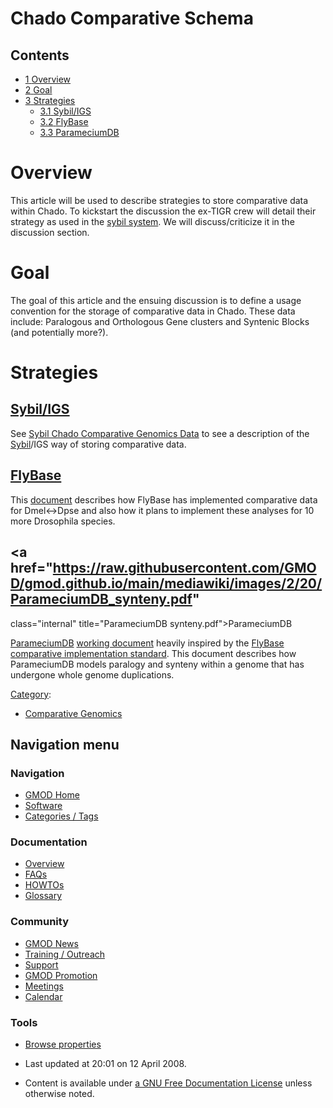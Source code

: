 



<span id="top"></span>




# <span dir="auto">Chado Comparative Schema</span>










## Contents



- [<span class="tocnumber">1</span>
  <span class="toctext">Overview</span>](#Overview)
- [<span class="tocnumber">2</span>
  <span class="toctext">Goal</span>](#Goal)
- [<span class="tocnumber">3</span>
  <span class="toctext">Strategies</span>](#Strategies)
  - [<span class="tocnumber">3.1</span>
    <span class="toctext">Sybil/IGS</span>](#Sybil.2FIGS)
  - [<span class="tocnumber">3.2</span>
    <span class="toctext">FlyBase</span>](#FlyBase)
  - [<span class="tocnumber">3.3</span>
    <span class="toctext">ParameciumDB</span>](#ParameciumDB)



# <span id="Overview" class="mw-headline">Overview</span>

This article will be used to describe strategies to store comparative
data within Chado. To kickstart the discussion the ex-TIGR crew will
detail their strategy as used in the [sybil system](Sybil "Sybil"). We
will discuss/criticize it in the discussion section.

# <span id="Goal" class="mw-headline">Goal</span>

The goal of this article and the ensuing discussion is to define a usage
convention for the storage of comparative data in Chado. These data
include: Paralogous and Orthologous Gene clusters and Syntenic Blocks
(and potentially more?).

# <span id="Strategies" class="mw-headline">Strategies</span>

## <span id="Sybil.2FIGS" class="mw-headline">[Sybil/IGS](Sybil_Chado_Comparative_Genomics_Data "Sybil Chado Comparative Genomics Data")</span>

See [Sybil Chado Comparative Genomics
Data](Sybil_Chado_Comparative_Genomics_Data "Sybil Chado Comparative Genomics Data")
to see a description of the [Sybil](Sybil "Sybil")/IGS way of storing
comparative data.

## <span id="FlyBase" class="mw-headline">[FlyBase](FlyBase_Comparative_Genomics_Data "FlyBase Comparative Genomics Data")</span>

This
[document](FlyBase_Comparative_Genomics_Data "FlyBase Comparative Genomics Data")
describes how FlyBase has implemented comparative data for Dmel\<-\>Dpse
and also how it plans to implement these analyses for 10 more Drosophila
species.

## <span id="ParameciumDB" class="mw-headline"><a href="https://raw.githubusercontent.com/GMOD/gmod.github.io/main/mediawiki/images/2/20/ParameciumDB_synteny.pdf"
class="internal" title="ParameciumDB synteny.pdf">ParameciumDB</a></span>

[ParameciumDB](ParameciumDB "ParameciumDB")
<a href="https://raw.githubusercontent.com/GMOD/gmod.github.io/main/mediawiki/images/2/20/ParameciumDB_synteny.pdf"
class="internal" title="ParameciumDB synteny.pdf">working document</a>
heavily inspired by the [FlyBase comparative implementation
standard](FlyBase_Comparative_Genomics_Data "FlyBase Comparative Genomics Data").
This document describes how ParameciumDB models paralogy and synteny
within a genome that has undergone whole genome duplications.




[Category](Special%253ACategories "Special%253ACategories"):

- [Comparative
  Genomics](Category%253AComparative_Genomics "Category%253AComparative Genomics")






## Navigation menu









### Navigation



- <span id="n-GMOD-Home">[GMOD Home](Main_Page)</span>
- <span id="n-Software">[Software](GMOD_Components)</span>
- <span id="n-Categories-.2F-Tags">[Categories /
  Tags](Categories)</span>




### Documentation



- <span id="n-Overview">[Overview](Overview)</span>
- <span id="n-FAQs">[FAQs](Category%253AFAQ)</span>
- <span id="n-HOWTOs">[HOWTOs](Category%253AHOWTO)</span>
- <span id="n-Glossary">[Glossary](Glossary)</span>




### Community



- <span id="n-GMOD-News">[GMOD News](GMOD_News)</span>
- <span id="n-Training-.2F-Outreach">[Training /
  Outreach](Training_and_Outreach)</span>
- <span id="n-Support">[Support](Support)</span>
- <span id="n-GMOD-Promotion">[GMOD Promotion](GMOD_Promotion)</span>
- <span id="n-Meetings">[Meetings](Meetings)</span>
- <span id="n-Calendar">[Calendar](Calendar)</span>




### Tools

- <span id="t-smwbrowselink"><a href="Special%253ABrowse/Chado_Comparative_Schema"
  rel="smw-browse">Browse properties</a></span>



- <span id="footer-info-lastmod">Last updated at 20:01 on 12 April
  2008.</span>
<!-- - <span id="footer-info-viewcount">35,167 page views.</span> -->
- <span id="footer-info-copyright">Content is available under
  <a href="http://www.gnu.org/licenses/fdl-1.3.html" class="external"
  rel="nofollow">a GNU Free Documentation License</a> unless otherwise
  noted.</span>

<!-- -->



<!-- -->




